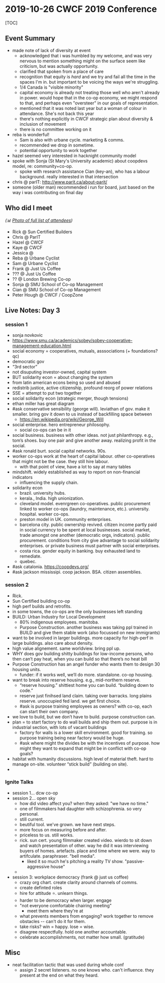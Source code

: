 # 2019-10-26 CWCF 2019 Conference

[TOC]

## Event Summary

- made note of lack of diversity at event
    - acknowledged that i was humbled by my welcome, and was very nervous to mention something might on the surface seem like criticism, but was actually opportunity.
    - clarified that spoken from a place of care
    - recognition that equity is _hard_ and we try and fail all the time in the spaces I'm in. but important to be voicing the ways we're struggling.
    - 1/4 Canada is "visible minority"
    - capital economy is already not treating those well who aren't already in power. would hope that in the co-op economy, we might respond to that, and perhaps even "oversteer" in our goals of representation.
    - mentioned that it was noted last year but a woman of colour in attendance. She's not back this year
    - there's nothing explicitly in CWCF strategic plan about diversity & inclusion of movement
    - there is no committee working on it
- reba is wonderful!
    - Sam is also with urbane cycle. marketing & comms.
    - recommended we drop in sometime.
    - potential opportunity to work together
- hazel seemed very interested in hacknight community model
- spoke with Sonja (St Mary's University academic) about coopdevs model, re: community+co-op.
    - spoke with research assistance Cian (key-an), who has a labour background. really interested in that intersection
- chris @ parIT: http://www.parit.ca/about-parit/
- someone (older man) recommended i run for board, just based on the way i was contributing on final day

## Who did I meet

_(:bar_chart: [Photo of full list of attendees](https://imgur.com/QdBHYHm))_

- Rick @ Sun Certified Builders
- Chris @ ParIT
- Hazel @ CWCF
- Kaye @ CWCF
- Jessica @ 
- Reba @ Urbane Cyclist
- Sam @ Urbane Cyclist
- Frank @ Just Us Coffee
- ??? @ Just Us Coffee
- ?? @ London Brewing Co-op
- Sonja @ SMU School of Co-op Management
- Cian @ SMU School of Co-op Management
- Peter Hough @ CWCF / CoopZone

## Live Notes: Day 3

### session 1

- sonja novkovic
- https://www.smu.ca/academics/sobey/sobey-cooperative-management-education.html
- social economy = cooperatives, mutuals, asssociations (+ foundations? qc)
- democratic gov
- “3rd sector”
- not disuputing investor-owned, capital system
- BUT solidarity econ = about changing the system
- from latin american econs being so used and abused
- redistrib justice, active citizenship, profound reorg of power relations
- SSE = attempt to put two together
- social solidarity econ (strategic merger, though tensions)
- ethan miller has great diagram
- #ask conservative sensibility (george will). leviathan of gov. make it smaller. bring gov it down to us instead of backfilling space between
	- https://en.wikipedia.org/wiki/George_Will
- social enterprise. hero entrepreneur philosophy.
	- social co-ops can be in it
- social business. business with other ideas. not just philanthropy. e.g., tom’s shoes. buy one pair and give another away. realizing profit in the social.
- #ask ronald burt. social capital networks. 90s.
- worker co-ops work at the heart of capital labour. other co-operatives that might not be the case. they still hire labour.
	- with that point of view, have a lot to say at many tables
- mindshift. widely established as way to report on non-financial indicators
	- influencing the supply chain.
- solidarity econ
	- brazil. university hubs.
	- kerala., India. high unionization.
	- cleveland model. evenrgreen co-operatives. public procurement linked to worker co-ops (laundry, maintenance, etc.). university. hospital. worker co-ops.
	- preston model in UK. community enterprises.
	- barcelona city. public ownership revived. citizen income partly paid in social currency to be spent at local businesses. social market, trade amongst one another (democratic orgs, indicators). public procurement. conditions from city give advantage to social solidarity enterprises. or private business must partner with social enterprises.
	- costa rica. gender equity in banking. buy exhausted land to remediate.
	- quebec.
- #ask catalonia. https://coopdevs.org/
- #ask jackson mississipi. coop jackson. BSA. citizen assemblies.

### session 2

- Rick.
- Sun Certified building co-op
- high perf builds and retrofits.
- in some towns, the co-ops are the only businesses left standing
- BUILD: Urban Industry for Local Development
	- 80% indigenous employees. manitoba.
	- Purpose Construction. another business was taking ppl trained in BUILD and give them stable work (also focussed on new immigrants)
- want to be involved in larger buildings. more capacity for high-perf in large buildings. also care about density.
- high value alignement. same worldview. bring ppl up.
- WHY does gov building shitty buildings for low-income persons, who then can’t pay heat, when you can build so that there’s no heat bill
- Purpose Construction has an angel funder who wants them to design 30 housing units.
	- funder: if it works well, we’ll do more. standalone. co-op housing.
- want to break into reserve housing. e.g., mid-northern reserve.
	- “reserve housing.” shittiest home you can build. “building down to code.”
	- reserve just finihsed land claim. taking over barracks. long plains reserve. unoccupied fed land. we get first choice.
	- #ask is purpose training employees as owners? with co-op, each can start their own company.
- we love to build, but we don’t have to build. purpose construction can.
- plan = to start factory to do wall builds and ship them out. purpose is in industrial section, with lots of vacant buildings
	- factory for walls is a lower skill environment. good for training. so purpose training being near factory would be huge.
	- #ask where might the divides be with the incentives of purpose. how might they want to expand that might be in conflict with co-op goals?
- habitat with humanity discussions. high level of material theft. hard to manage on-site. volunteer “stick build” (building on site).
- 
### Ignite Talks
- session 1… dcw co-op
- session 2… open sky
    - how did video affect you? when they asked: "we have no time."
    - one of filmmakers had daughter with schizophrenia. so very personal.
    - still current.
    - beutiful tool. we've grown. we have next steps.
    - more focus on measuring before and after.
    - priceless to us. still works.
    - rick. sun cert. young filmmaker created video. wierdo to sit down and watch presentation of other. way he did it was interviewing buyers of homes. artefacts. place and time where we were. way to artifculate. paraphraser. "bell media".
        - liked it so much he's pitching a reality TV show. "passive-aggressive house"
    - 
- session 3: workplace democracy (frank @ just us coffee)
    - crazy org chart. create clarity around channels of comms.
    - create definted roles
    - hire for attitude :star:. unlearn things.
    - harder to be democracy when larger. engage
    - "not everyone comfortable chairing meeting"
        - meet them where they're at
    - what prevents members from engaging? work together to remove obstacles -- can't do it for them.
    - take risks? win = happy. lose = wise.
    - disagree respectfully. hold one another accountable.
    - celebrate accomplishments, not matter how small. (gratitude)

## Misc

- neat facilitation tactic that was used during whole conf
    - assign 2 secret listeners. no one knows who. can't influence. they present at the end on what they heard.

